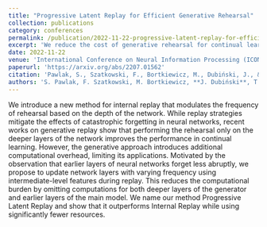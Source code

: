 ```yaml
---
title: "Progressive Latent Replay for Efficient Generative Rehearsal"
collection: publications
category: conferences
permalink: /publication/2022-11-22-progressive-latent-replay-for-efficient-generative-rehearsal
excerpt: 'We reduce the cost of generative rehearsal for continual learning by modulating the frequency of rehearsal based on the depth of the network.'
date: 2022-11-22
venue: 'International Conference on Neural Information Processing (ICONIP)'
paperurl: 'https://arxiv.org/abs/2207.01562'
citation: 'Pawlak, S., Szatkowski, F., Bortkiewicz, M., Dubiński, J., & Trzciński, T. (2022). "Progressive Latent Replay for Efficient Generative Rehearsal." In ICONIP 2022 (pp. 457–467).'
authors: 'S. Pawlak, F. Szatkowski, M. Bortkiewicz, **J. Dubiński**, T. Trzciński'
---
```

We introduce a new method for internal replay that modulates the frequency of rehearsal based on the depth of the network. While replay strategies mitigate the effects of catastrophic forgetting in neural networks, recent works on generative replay show that performing the rehearsal only on the deeper layers of the network improves the performance in continual learning. However, the generative approach introduces additional computational overhead, limiting its applications. Motivated by the observation that earlier layers of neural networks forget less abruptly, we propose to update network layers with varying frequency using intermediate-level features during replay. This reduces the computational burden by omitting computations for both deeper layers of the generator and earlier layers of the main model. We name our method Progressive Latent Replay and show that it outperforms Internal Replay while using significantly fewer resources.

